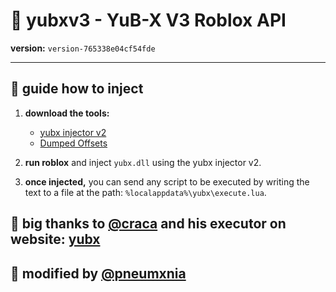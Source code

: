 # 🚀 yubxv3 - YuB-X V3 Roblox API  
**version:** `version-765338e04cf54fde`  

---

## 💉 guide how to inject

1. **download the tools:**
   - [yubx injector v2](https://github.com/YuB-W/YuBX-RBX-MMP_V2)
   - [Dumped Offsets](https://yub-x.com/hyperion)

2. **run roblox** and inject `yubx.dll` using the yubx injector v2.

3. **once injected,** you can send any script to be executed by writing the text to a file at the path: ```%localappdata%\yubx\execute.lua```.

## 💖 big thanks to [@craca](https://github.com/YuB-W/) and his executor on website: [yubx](https://yub-x.com/hyperion)
## 💖 modified by [@pneumxnia](https://github.com/krackboy2)
